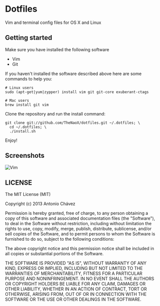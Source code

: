 # Dotfiles

Vim and terminal config files for OS X and Linux


## Getting started

Make sure you have installed the following software

* Vim
* Git

If you haven't installed the software described above here are some commands to help you:

    # Linux users
    sudo (apt-get|yum|zypper) install vim git git-core exuberant-ctags

    # Mac users
    brew install git vim

Clone the repository and run the install command:

    git clone git://github.com/TheNaoX/dotfiles.git ~/.dotfiles; \
      cd ~/.dotfiles; \
      ./install.sh

Enjoy!

## Screenshots

![Vim](http://s23.postimg.org/7fchn6wrv/Screen_Shot_2013_11_23_at_2_20_21_PM.png)

## LICENSE

The MIT License (MIT)

Copyright (c) 2013 Antonio Chávez

Permission is hereby granted, free of charge, to any person obtaining a copy
of this software and associated documentation files (the "Software"), to deal
in the Software without restriction, including without limitation the rights
to use, copy, modify, merge, publish, distribute, sublicense, and/or sell
copies of the Software, and to permit persons to whom the Software is
furnished to do so, subject to the following conditions:

The above copyright notice and this permission notice shall be included in
all copies or substantial portions of the Software.

THE SOFTWARE IS PROVIDED "AS IS", WITHOUT WARRANTY OF ANY KIND, EXPRESS OR
IMPLIED, INCLUDING BUT NOT LIMITED TO THE WARRANTIES OF MERCHANTABILITY,
FITNESS FOR A PARTICULAR PURPOSE AND NONINFRINGEMENT. IN NO EVENT SHALL THE
AUTHORS OR COPYRIGHT HOLDERS BE LIABLE FOR ANY CLAIM, DAMAGES OR OTHER
LIABILITY, WHETHER IN AN ACTION OF CONTRACT, TORT OR OTHERWISE, ARISING FROM,
OUT OF OR IN CONNECTION WITH THE SOFTWARE OR THE USE OR OTHER DEALINGS IN
THE SOFTWARE.
